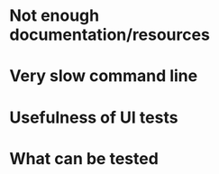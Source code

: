 # Not enough documentation/resources

# Very slow command line

# Usefulness of UI tests

# What can be tested